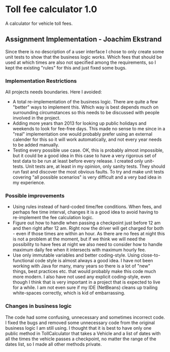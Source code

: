 # Toll fee calculator 1.0
A calculator for vehicle toll fees.

## Assignment Implementation - Joachim Ekstrand
Since there is no description of a user interface I chose to only create some unit tests to show that the
business logic works. Which fees that should be used at which times are also not specified among the requirements,
so I kept the existing "rules" for this and just fixed some bugs.

### Implementation Restrictions
All projects needs boundaries. Here I avoided:
* A total re-implementation of the business logic. There are quite a few "better" ways to implement this. Which way is
best depends much on surrounding circumstances so this needs to be discussed with people involved in the project.
* Adding more years than 2013 for looking up public holidays and weekends to look for fee-free days. This made no sense
to me since in a "real" implementation one would probably prefer using an external calender for this so it will work
automatically, and not every year needs to be added manually.
* Testing every possible use case. OK, this is probably almost impossible, but it could be a good idea in this case to
have a very rigorous set of test data to be run at least before every release. I created only unit-tests.
Unit tests are, at least in my opinion, only sanity tests. They should run fast and discover the most obvious faults.
To try and make unit tests covering "all possible scenarios" is very difficult and a very bad idea in my experience.

### Possible improvements
* Using rules instead of hard-coded time/fee conditions. When fees, and perhaps fee time interval, changes it is a good
idea to avoid having to re-implement the fee calculation logic.
* Figure out how to handle when passing a checkpoint just before 12 am and then right after 12 am. Right now the driver
will get charged for both - even if those times are within an hour. As there are no fees at night this is not a problem
at the moment, but if we think we will need the possibility to have fees at night we also need to consider how to handle
maximum daily fee when it intersects with maximum hourly fee.
* Use only immutable variables and better coding-style. Using close-to-functional code style is almost always a good
idea. I have not been working with Java for many, many years so there is a lot of "new" things, best practices etc.
that would probably make this code much more modern. I also have not used any explicit coding-style, even though I
think that is very important in a project that is expected to live for a while. I am not even sure if my IDE (NetBeans)
cleans up trailing white-spaces correctly, which is kid of embarrassing.

### Changes in business logic
The code had some confusing, unnecessary and sometimes incorrect code. I fixed the bugs and removed some unnecessary
code from the original business logic I am still using. I thought that it is best to have only one public method in
TollCalculator that takes a Vehicle and a list of dates with all the times the vehicle passes a checkpoint, no matter
the range of the dates list, so I made all other methods private.
